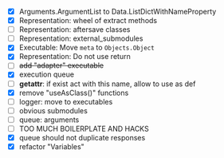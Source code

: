 - [x] Arguments.ArgumentList to Data.ListDictWithNameProperty
- [x] Representation: wheel of extract methods
- [ ] Representation: aftersave classes
- [ ] Representation: external_submodules
- [x] Executable: Move `meta` to `Objects.Object`
- [x] Representation: Do not use return
- [ ] ~~add "adapter" executable~~
- [x] execution queue
- [ ] __getattr__: if exist act with this name, allow to use as def
- [x] remove "useAsClass()" functions
- [ ] logger: move to executables
- [ ] obvious submodules
- [ ] queue: arguments
- [ ] TOO MUCH BOILERPLATE AND HACKS
- [x] queue should not duplicate responses
- [x] refactor "Variables"
